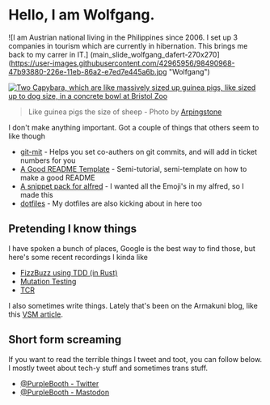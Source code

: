 # Hello, I am Wolfgang.

![I am Austrian national living in the Philippines since 2006. 
I set up 3 companies in tourism which are currently in hibernation.
This brings me back to my carrer in IT.]
(main_slide_wolfgang_dafert-270x270](https://user-images.githubusercontent.com/42965956/98490968-47b93880-226e-11eb-86a2-e7ed7e445a6b.jpg
"Wolfgang")


[![Two Capybara, which are like massively sized up guinea pigs, like
sized up to dog size, in a concrete bowl at Bristol
Zoo](https://media.githubusercontent.com/media/PurpleBooth/PurpleBooth/main/capy.jpg
"Aren't they neat?")](https://commons.wikimedia.org/wiki/File:Bristol.zoo.capybara.arp.jpg)

> Like guinea pigs the size of sheep - Photo by
> [Arpingstone](https://commons.wikimedia.org/wiki/File:Bristol.zoo.capybara.arp.jpg)

I don't make anything important. Got a couple of things that others seem
to like though

  - [git-mit](https://github.com/PurpleBooth/git-mit/) - Helps you set
    co-authers on git commits, and will add in ticket numbers for you
  - [A Good README
    Template](https://github.com/PurpleBooth/a-good-readme-template) -
    Semi-tutorial, semi-template on how to make a good README
  - [A snippet pack for
    alfred](https://github.com/PurpleBooth/alfred-emoji-snippet-pack) -
    I wanted all the Emoji's in my alfred, so I made this
  - [dotfiles](https://github.com/PurpleBooth/dotfiles) - My dotfiles
    are also kicking about in here too

## Pretending I know things

I have spoken a bunch of places, Google is the best way to find those,
but here's some recent recordings I kinda like

  - [FizzBuzz using TDD (in
    Rust)](https://www.youtube.com/watch?v=x2dKBLGsYv4)
  - [Mutation Testing](https://www.youtube.com/watch?v=4Pi9JbG8gto)
  - [TCR](https://www.youtube.com/watch?v=CXC8e_Mkoow)

I also sometimes write things. Lately that's been on the Armakuni blog,
like this [VSM
article](https://cloudnative.ly/running-a-value-stream-mapping-session-5e1d43fba0).

## Short form screaming

If you want to read the terrible things I tweet and toot, you can follow
below. I mostly tweet about tech-y stuff and sometimes trans stuff.

  - [@PurpleBooth - Twitter](https://twitter.com/PurpleBooth)
  - [@PurpleBooth - Mastodon](https://mastodon.technology/@PurpleBooth)
